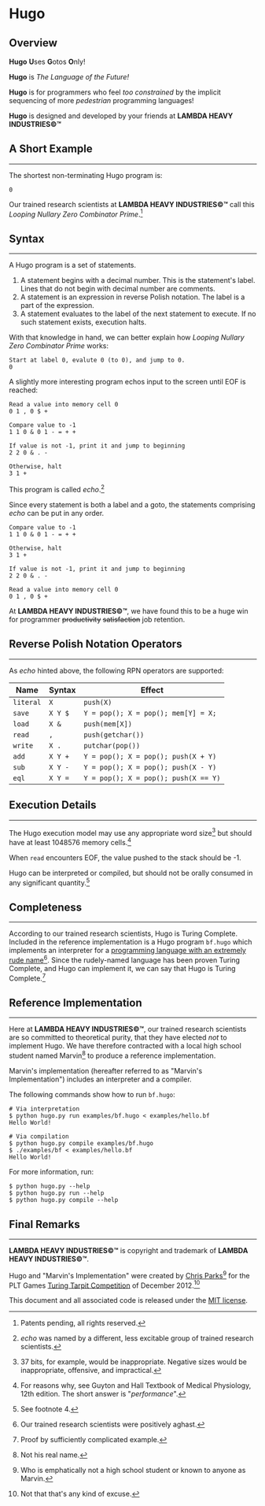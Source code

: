 # Hugo

## Overview

**Hugo** **U**ses **G**otos **O**nly!

**Hugo** is _The Language of the Future!_

**Hugo** is for programmers who feel _too constrained_ by the implicit sequencing of more _pedestrian_ programming languages!

**Hugo** is designed and developed by your friends at **LAMBDA HEAVY INDUSTRIES&copy;™**

## A Short Example
---
The shortest non-terminating Hugo program is:

	0

Our trained research scientists at **LAMBDA HEAVY INDUSTRIES&copy;™** call this _Looping Nullary Zero Combinator Prime_.[^1]
	
## Syntax
---

A Hugo program is a set of statements.

1. A statement begins with a decimal number. This is the statement's label. Lines that do not begin with decimal number are comments.
2. A statement is an expression in reverse Polish notation. The label is a part of the expression.
3. A statement evaluates to the label of the next statement to execute. If no such statement exists, execution halts.

With that knowledge in hand, we can better explain how _Looping Nullary Zero Combinator Prime_ works:

	Start at label 0, evalute 0 (to 0), and jump to 0.
	0

A slightly more interesting program echos input to the screen until EOF is reached:

	Read a value into memory cell 0
  	0 1 , 0 $ +
  	
  	Compare value to -1
  	1 1 0 & 0 1 - = + +
  
  	If value is not -1, print it and jump to beginning
  	2 2 0 & . -
  	
 	Otherwise, halt
 	3 1 +
 	
This program is called _echo_.[^2]

Since every statement is both a label and a goto, the statements comprising _echo_ can be put in any order.
	
  	Compare value to -1
  	1 1 0 & 0 1 - = + +
  	
 	Otherwise, halt
 	3 1 +
 	
  	If value is not -1, print it and jump to beginning
  	2 2 0 & . -
  	
	Read a value into memory cell 0
  	0 1 , 0 $ +
  	
At **LAMBDA HEAVY INDUSTRIES&copy;™**, we have found this to be a huge win for programmer ~~productivity~~ ~~satisfaction~~ job retention.

## Reverse Polish Notation Operators
---

As _echo_ hinted above, the following RPN operators are supported:

Name      | Syntax  | Effect
----------|---------|-------
`literal` | `X`     | `push(X)`
`save`    | `X Y $` | `Y = pop(); X = pop(); mem[Y] = X;`
`load`    | `X &`   | `push(mem[X])`
`read`    | `,`     | `push(getchar())`
`write`   | `X .`   | `putchar(pop())`
`add`     | `X Y +` | `Y = pop(); X = pop(); push(X + Y)`
`sub`     | `X Y -` | `Y = pop(); X = pop(); push(X - Y)`
`eql`     | `X Y =` | `Y = pop(); X = pop(); push(X == Y)`

## Execution Details
---

The Hugo execution model may use any appropriate word size[^3] but should have at least 1048576 memory cells.[^4]

When `read` encounters EOF, the value pushed to the stack should be -1. 

Hugo can be interpreted or compiled, but should not be orally consumed in any significant quantity.[^5]

## Completeness
---

According to our trained research scientists, Hugo is Turing Complete. Included in the reference implementation is a Hugo program `bf.hugo` which implements an interpreter for a [programming language with an extremely rude name](http://en.wikipedia.org/wiki/Brainfuck)[^6]. Since the rudely-named language has been proven Turing Complete, and Hugo can implement it, we can say that Hugo is Turing Complete.[^7]

## Reference Implementation
---

Here at **LAMBDA HEAVY INDUSTRIES&copy;™**, our trained research scientists are so committed to theoretical purity, that they have elected _not_ to implement Hugo. We have therefore contracted with a local high school student named Marvin[^8] to produce a reference implementation.

Marvin's implementation (hereafter referred to as "Marvin's Implementation") includes an interpreter and a compiler.

The following commands show how to run `bf.hugo`:

	# Via interpretation
	$ python hugo.py run examples/bf.hugo < examples/hello.bf
	Hello World!
	
	# Via compilation
	$ python hugo.py compile examples/bf.hugo
	$ ./examples/bf < examples/hello.bf
	Hello World!
		
For more information, run:

	$ python hugo.py --help
	$ python hugo.py run --help
	$ python hugo.py compile --help

## Final Remarks
---

**LAMBDA HEAVY INDUSTRIES&copy;™** is copyright and trademark of **LAMBDA HEAVY INDUSTRIES&copy;™**.

Hugo and "Marvin's Implementation" were created by [Chris Parks](mailto:christopher.daniel.parks@gmail.com)[^9] for the PLT Games [Turing Tarpit Competition](http://www.pltgames.com/competition/2012/12) of December 2012.[^10]

This document and all associated code is released under the [MIT license](http://opensource.org/licenses/MIT).

[^1]: Patents pending, all rights reserved.

[^2]: _echo_ was named by a different, less excitable group of trained research scientists.

[^3]: 37 bits, for example, would be inappropriate. Negative sizes would be inappropriate, offensive, and impractical.

[^4]: For reasons why, see Guyton and Hall Textbook of Medical Physiology, 12th edition. The short answer is "_performance_".

[^5]: See footnote 4.

[^6]: Our trained research scientists were positively aghast.

[^7]: Proof by sufficiently complicated example.

[^8]: Not his real name.

[^9]: Who is emphatically not a high school student or known to anyone as Marvin.

[^10]: Not that that's any kind of excuse.

